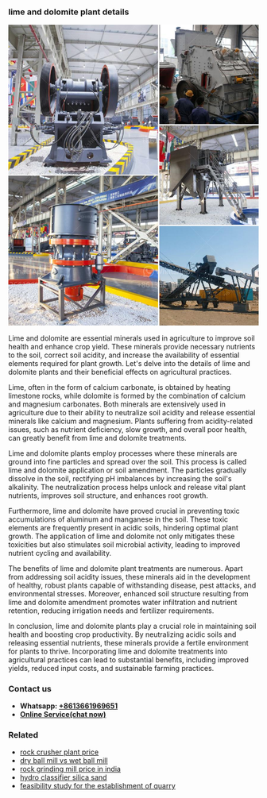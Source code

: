 <h3>lime and dolomite plant details</h3><img src='1704856717.jpg' alt=''><p>Lime and dolomite are essential minerals used in agriculture to improve soil health and enhance crop yield. These minerals provide necessary nutrients to the soil, correct soil acidity, and increase the availability of essential elements required for plant growth. Let's delve into the details of lime and dolomite plants and their beneficial effects on agricultural practices.</p><p>Lime, often in the form of calcium carbonate, is obtained by heating limestone rocks, while dolomite is formed by the combination of calcium and magnesium carbonates. Both minerals are extensively used in agriculture due to their ability to neutralize soil acidity and release essential minerals like calcium and magnesium. Plants suffering from acidity-related issues, such as nutrient deficiency, slow growth, and overall poor health, can greatly benefit from lime and dolomite treatments.</p><p>Lime and dolomite plants employ processes where these minerals are ground into fine particles and spread over the soil. This process is called lime and dolomite application or soil amendment. The particles gradually dissolve in the soil, rectifying pH imbalances by increasing the soil's alkalinity. The neutralization process helps unlock and release vital plant nutrients, improves soil structure, and enhances root growth.</p><p>Furthermore, lime and dolomite have proved crucial in preventing toxic accumulations of aluminum and manganese in the soil. These toxic elements are frequently present in acidic soils, hindering optimal plant growth. The application of lime and dolomite not only mitigates these toxicities but also stimulates soil microbial activity, leading to improved nutrient cycling and availability.</p><p>The benefits of lime and dolomite plant treatments are numerous. Apart from addressing soil acidity issues, these minerals aid in the development of healthy, robust plants capable of withstanding disease, pest attacks, and environmental stresses. Moreover, enhanced soil structure resulting from lime and dolomite amendment promotes water infiltration and nutrient retention, reducing irrigation needs and fertilizer requirements.</p><p>In conclusion, lime and dolomite plants play a crucial role in maintaining soil health and boosting crop productivity. By neutralizing acidic soils and releasing essential nutrients, these minerals provide a fertile environment for plants to thrive. Incorporating lime and dolomite treatments into agricultural practices can lead to substantial benefits, including improved yields, reduced input costs, and sustainable farming practices.</p><h3>Contact us</h3><ul><li><strong>Whatsapp:&nbsp;<a href="https://wa.me/8613661969651">+8613661969651</a></strong></li><li><a href="https://swt.shibang-china.com/?git&amp;zhl&amp;lime and dolomite plant details"><strong>Online Service(chat now)</strong></a></li></ul><h3>Related</h3><ul><li><a href='rock crusher plant price.md'>rock crusher plant price</a></li><li><a href='dry ball mill vs wet ball mill.md'>dry ball mill vs wet ball mill</a></li><li><a href='rock grinding mill price in india.md'>rock grinding mill price in india</a></li><li><a href='hydro classifier silica sand.md'>hydro classifier silica sand</a></li><li><a href='feasibility study for the establishment of quarry.md'>feasibility study for the establishment of quarry</a></li></ul>